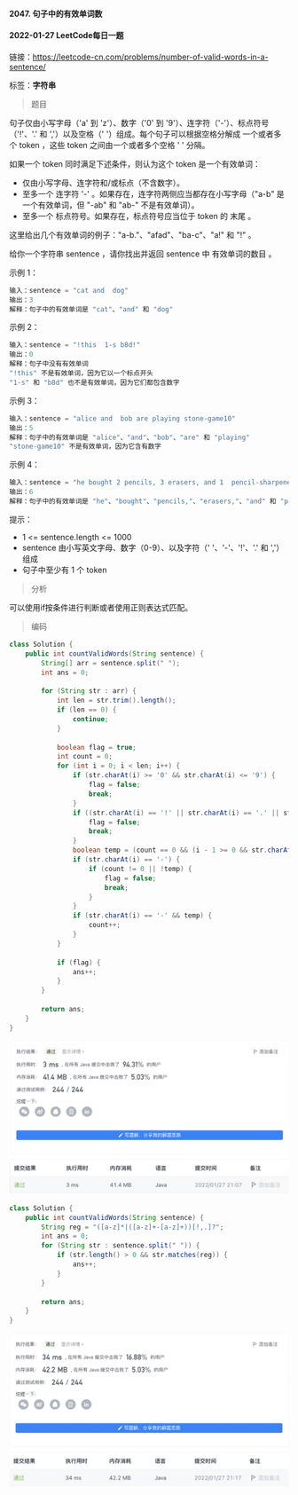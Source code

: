 #### 2047. 句子中的有效单词数

#### 2022-01-27 LeetCode每日一题

链接：https://leetcode-cn.com/problems/number-of-valid-words-in-a-sentence/

标签：**字符串**

> 题目

句子仅由小写字母（'a' 到 'z'）、数字（'0' 到 '9'）、连字符（'-'）、标点符号（'!'、'.' 和 ','）以及空格（' '）组成。每个句子可以根据空格分解成 一个或者多个 token ，这些 token 之间由一个或者多个空格 ' ' 分隔。

如果一个 token 同时满足下述条件，则认为这个 token 是一个有效单词：

- 仅由小写字母、连字符和/或标点（不含数字）。
- 至多一个 连字符 '-' 。如果存在，连字符两侧应当都存在小写字母（"a-b" 是一个有效单词，但 "-ab" 和 "ab-" 不是有效单词）。
- 至多一个 标点符号。如果存在，标点符号应当位于 token 的 末尾 。

这里给出几个有效单词的例子："a-b."、"afad"、"ba-c"、"a!" 和 "!" 。

给你一个字符串 sentence ，请你找出并返回 sentence 中 有效单词的数目 。 

示例 1：

```java
输入：sentence = "cat and  dog"
输出：3
解释：句子中的有效单词是 "cat"、"and" 和 "dog"
```

示例 2：

```java
输入：sentence = "!this  1-s b8d!"
输出：0
解释：句子中没有有效单词
"!this" 不是有效单词，因为它以一个标点开头
"1-s" 和 "b8d" 也不是有效单词，因为它们都包含数字
```

示例 3：

```java
输入：sentence = "alice and  bob are playing stone-game10"
输出：5
解释：句子中的有效单词是 "alice"、"and"、"bob"、"are" 和 "playing"
"stone-game10" 不是有效单词，因为它含有数字
```

示例 4：

```java
输入：sentence = "he bought 2 pencils, 3 erasers, and 1  pencil-sharpener."
输出：6
解释：句子中的有效单词是 "he"、"bought"、"pencils,"、"erasers,"、"and" 和 "pencil-sharpener."
```


提示：

- 1 <= sentence.length <= 1000
- sentence 由小写英文字母、数字（0-9）、以及字符（' '、'-'、'!'、'.' 和 ','）组成
- 句子中至少有 1 个 token

> 分析

可以使用if按条件进行判断或者使用正则表达式匹配。

> 编码

```java
class Solution {
    public int countValidWords(String sentence) {
        String[] arr = sentence.split(" ");
        int ans = 0;

        for (String str : arr) {
            int len = str.trim().length();
            if (len == 0) {
                continue;
            }

            boolean flag = true;
            int count = 0;
            for (int i = 0; i < len; i++) {
                if (str.charAt(i) >= '0' && str.charAt(i) <= '9') {
                    flag = false;
                    break;
                }
                if ((str.charAt(i) == '!' || str.charAt(i) == '.' || str.charAt(i) == ',') && i != len - 1) {
                    flag = false;
                    break;
                }
                boolean temp = (count == 0 && (i - 1 >= 0 && str.charAt(i - 1) >= 'a' && str.charAt(i - 1) <= 'z') && (i + 1 < len && str.charAt(i + 1) >= 'a' && str.charAt(i + 1) <= 'z'));
                if (str.charAt(i) == '-') {
                    if (count != 0 || !temp) {
                        flag = false;
                        break;
                    }
                }
                if (str.charAt(i) == '-' && temp) {
                    count++;
                }
            }

            if (flag) {
                ans++;
            }
        }

        return ans;
    }
}
```

![image-20220127210843665](2047.句子中的有效单词数.assets/image-20220127210843665-3288925.png)

```java
class Solution {
    public int countValidWords(String sentence) {
        String reg = "([a-z]*|([a-z]+-[a-z]+))[!,.]?";
        int ans = 0;
        for (String str : sentence.split(" ")) {
            if (str.length() > 0 && str.matches(reg)) {
                ans++;
            }
        }

        return ans;
    }
}
```

![image-20220127211745547](2047.句子中的有效单词数.assets/image-20220127211745547-3289466.png)